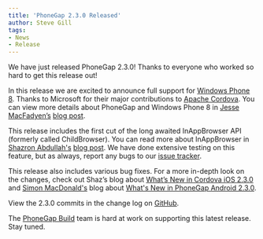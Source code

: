 ```yaml
---
title: 'PhoneGap 2.3.0 Released'
author: Steve Gill
tags:
- News
- Release
---
```

We have just released PhoneGap 2.3.0! Thanks to everyone who worked so hard to get this release out! 
 
In this release we are excited to announce full support for [Windows Phone 8](http://www.windowsphone.com/en-us). Thanks to Microsoft for their major contributions to [Apache Cordova](http://cordova.apache.org/). You can view more details about PhoneGap and Windows Phone 8 in [Jesse MacFadyen’s](http://twitter.com/purplecabbage) [blog post](http://phonegap.com/blog/2012/12/21/apache-cordova-and-windows-phone-8/).

This release includes the first cut of the long awaited InAppBrowser API (formerly called ChildBrowser). You can read more about InAppBrowser in [Shazron Abdullah's](http://twitter.com/shazron) [blog post](http://shazronatadobe.wordpress.com/2012/11/21/inappbrowser-based-on-childbrowser-in-cordova-2-3-0/). We have done extensive testing on this feature, but as always, report any bugs to our [issue tracker](https://issues.apache.org/jira/browse/CB). 

This release also includes various bug fixes. For a more in-depth look on the changes, check out Shaz’s blog about [What’s New in Cordova iOS 2.3.0](http://shazronatadobe.wordpress.com/2012/12/10/whats-new-in-cordova-ios-2-3-0/) and [Simon MacDonald's](http://twitter.com/macdonst) blog about [What's New in PhoneGap Android 2.3.0](http://simonmacdonald.blogspot.com/2012/12/whats-new-in-phonegap-android-230.html).

View the 2.3.0 commits in the change log on [GitHub](https://github.com/phonegap/phonegap/blob/9b13f710e24e2a10f6e5679788acce6b4cf570b9/changelog).

The [PhoneGap Build](http://build.phonegap.com) team is hard at work on supporting this latest release. Stay tuned.